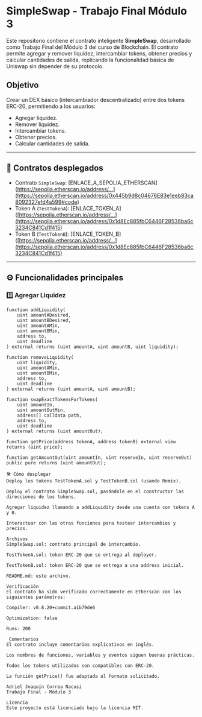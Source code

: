 # SimpleSwap - Trabajo Final Módulo 3

Este repositorio contiene el contrato inteligente **SimpleSwap**, desarrollado como Trabajo Final del Módulo 3 del curso de Blockchain. El contrato permite agregar y remover liquidez, intercambiar tokens, obtener precios y calcular cantidades de salida, replicando la funcionalidad básica de Uniswap sin depender de su protocolo.

## Objetivo

Crear un DEX básico (intercambiador descentralizado) entre dos tokens ERC-20, permitiendo a los usuarios:

- Agregar liquidez.
- Remover liquidez.
- Intercambiar tokens.
- Obtener precios.
- Calcular cantidades de salida.

---

## 🔗 Contratos desplegados

- Contrato `SimpleSwap`: [ENLACE_A_SEPOLIA_ETHERSCAN](https://sepolia.etherscan.io/address/...](https://sepolia.etherscan.io/address/0x445b9d8c04676E83e1eeb83ca8092327efd4a599#code)
- Token A (`TestTokenA`): [ENLACE_TOKEN_A]([https://sepolia.etherscan.io/address/...](https://sepolia.etherscan.io/address/0x1d8Ec885fbC6446F28536ba6c3234C841Cd1f415)
- Token B (`TestTokenB`): [ENLACE_TOKEN_B]([https://sepolia.etherscan.io/address/...](https://sepolia.etherscan.io/address/0x1d8Ec885fbC6446F28536ba6c3234C841Cd1f415)

---

## ⚙️ Funcionalidades principales

### 1️⃣ Agregar Liquidez

```solidity
function addLiquidity(
    uint amountADesired,
    uint amountBDesired,
    uint amountAMin,
    uint amountBMin,
    address to,
    uint deadline
) external returns (uint amountA, uint amountB, uint liquidity);

function removeLiquidity(
    uint liquidity,
    uint amountAMin,
    uint amountBMin,
    address to,
    uint deadline
) external returns (uint amountA, uint amountB);

function swapExactTokensForTokens(
    uint amountIn,
    uint amountOutMin,
    address[] calldata path,
    address to,
    uint deadline
) external returns (uint amountOut);

function getPrice(address tokenA, address tokenB) external view returns (uint price);

function getAmountOut(uint amountIn, uint reserveIn, uint reserveOut) public pure returns (uint amountOut);

🛠 Cómo desplegar
Deploy los tokens TestTokenA.sol y TestTokenB.sol (usando Remix).

Deploy el contrato SimpleSwap.sol, pasándole en el constructor las direcciones de los tokens.

Agregar liquidez llamando a addLiquidity desde una cuenta con tokens A y B.

Interactuar con las otras funciones para testear intercambios y precios.

Archivos
SimpleSwap.sol: contrato principal de intercambio.

TestTokenA.sol: token ERC-20 que se entrega al deployer.

TestTokenB.sol: token ERC-20 que se entrega a una address inicial.

README.md: este archivo.

Verificación
El contrato ha sido verificado correctamente en Etherscan con los siguientes parámetros:

Compiler: v0.8.20+commit.a1b79de6

Optimization: false

Runs: 200

 Comentarios
El contrato incluye comentarios explicativos en inglés.

Los nombres de funciones, variables y eventos siguen buenas prácticas.

Todos los tokens utilizados son compatibles con ERC-20.

La función getPrice() fue adaptada al formato solicitado.

Adriel Joaquín Correa Nacusi
Trabajo Final - Módulo 3

Licencia
Este proyecto está licenciado bajo la licencia MIT.


